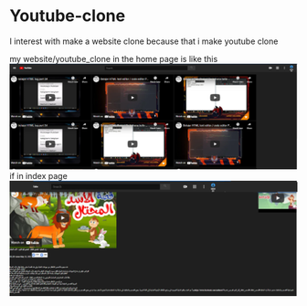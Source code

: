 # Youtube-clone
I interest with make a website clone because that i make youtube clone

my website/youtube_clone in the home page is like this
<img src="home.png">
if in index page
<img src="index.png">

